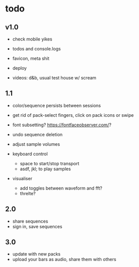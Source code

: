 # todo

## v1.0

- check mobile yikes

- todos and console.logs

- favicon, meta shit

- deploy

- videos: d&b, usual test house w/ scream

## 1.1

- color/sequence persists between sessions

- get rid of pack-select fingers, click on pack icons or swipe

- font subsetting? https://fontfaceobserver.com/?

- undo sequence deletion

- adjust sample volumes

- keyboard control

  - space to start/stop transport
  - asdf, jkl; to play samples

- visualiser
  - add toggles between waveform and fft?
  - threlte?

## 2.0

- share sequences
- sign in, save sequences

## 3.0

- update with new packs
- upload your bars as audio, share them with others

